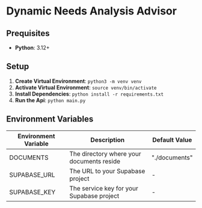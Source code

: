 # Dynamic Needs Analysis Advisor

## Prequisites

- **Python**: 3.12+

## Setup

1. **Create Virtual Environment**: `python3 -m venv venv`
2. **Activate Virtual Environment**: `source venv/bin/activate`
3. **Install Dependencies**: `python install -r requirements.txt`
4. **Run the Api**: `python main.py`

## Environment Variables

|Environment Variable|Description|Default Value|
|-|-|-|
|DOCUMENTS|The directory where your documents reside|"./documents"|
|SUPABASE_URL|The URL to your Supabase project|-|
|SUPABASE_KEY|The service key for your Supabase project|-|

